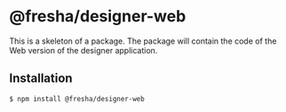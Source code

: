 # @fresha/designer-web

This is a skeleton of a package. The package will contain the code of the
Web version of the designer application.

## Installation

```bash
$ npm install @fresha/designer-web
```

